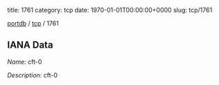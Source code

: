 title: 1761
category: tcp
date: 1970-01-01T00:00:00+0000
slug: tcp/1761

[portdb](/) / [tcp](/category/tcp.html) / 1761


## IANA Data

_Name:_ cft-0

_Description:_ cft-0

